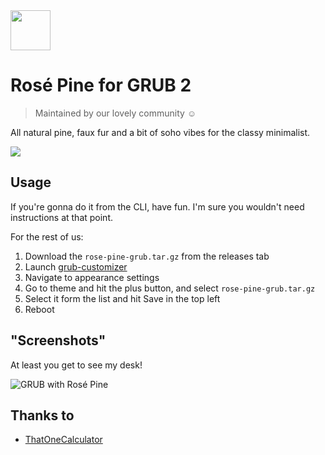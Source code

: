 <img src="https://github.com/rose-pine/rose-pine-theme/blob/master/assets/icon.png" width="64" />

# Rosé Pine for GRUB 2

> Maintained by our lovely community ☺️

All natural pine, faux fur and a bit of soho vibes for the classy minimalist.

[![](https://img.shields.io/badge/Rosé%20Pine%20Theme-191724)](https://github.com/rose-pine/rose-pine-theme)

## Usage

If you're gonna do it from the CLI, have fun. I'm sure you wouldn't need instructions at that point.

For the rest of us: 

1. Download the `rose-pine-grub.tar.gz` from the releases tab
2. Launch [grub-customizer](https://pkgs.org/download/grub-customizer)
3. Navigate to appearance settings
4. Go to theme and hit the plus button, and select `rose-pine-grub.tar.gz`
5. Select it form the list and hit Save in the top left
6. Reboot

## "Screenshots"

At least you get to see my desk!

![GRUB with Rosé Pine](https://cdn.discordapp.com/attachments/767172954395639811/776250037550055426/IMG_20201111_170001.jpg)

## Thanks to 

- [ThatOneCalculator](https://github.com/thatonecalculator)
